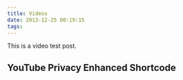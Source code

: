 ```yaml
---
title: Videos
date: 2013-12-25 00:19:15
tags:
---
```


This is a video test post.

## YouTube Privacy Enhanced Shortcode


